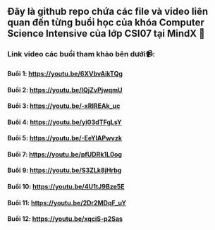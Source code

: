 ## Đây là github repo chứa các file và video liên quan đến từng buổi học của khóa Computer Science Intensive của lớp CSI07 tại MindX 📖
### Link video các buổi tham khảo bên dưới📹:
#### Buổi 1: https://youtu.be/6XVbvAikTQg
#### Buổi 2: https://youtu.be/lQjZvPjwqmU
#### Buổi 3: https://youtu.be/-xRIREAk_uc
#### Buổi 4: https://youtu.be/yi03dTFgLsY
#### Buổi 5: https://youtu.be/-EeYlAPwvzk
#### Buổi 7: https://youtu.be/pfUDRk1L0og
#### Buổi 9: https://youtu.be/S3ZLk8jHrbg
#### Buổi 10: https://youtu.be/4U1tJ9Bze5E
#### Buổi 11: https://youtu.be/2Dr2MDqF_uY
#### Buổi 12: https://youtu.be/xqciS-p2Sas
